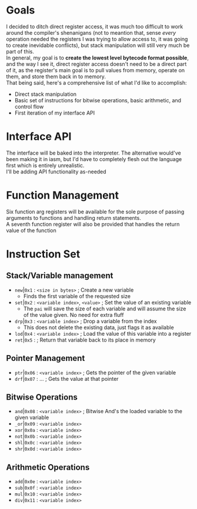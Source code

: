 # Goals
I decided to ditch direct register access, it was much too difficult to work around the compiler's shenanigans (not to meantion that, sense *every* operation needed the registers I was trying to allow access to, it was going to create inevidable conflicts), but stack manipulation will still very much be part of this.  
In general, my goal is to **create the lowest level bytecode format possible**, and the way I see it, direct register access doesn't need to be a direct part of it, as the register's main goal is to pull values from memory, operate on them, and store them back in to memory.  
That being said, here's a comprehensive list of what I'd like to accomplish:
- Direct stack manipulation
- Basic set of instructions for bitwise operations, basic arithmetic, and control flow
- First iteration of my interface API

# Interface API
The interface will be baked into the interpreter. The alternative would've been making it in iasm, but I'd have to completely flesh out the language first which is entirely unrealistic.  
I'll be adding API functionality as-needed

# Function Management
Six function arg registers will be available for the sole purpose of passing arguments to functions and handling return statements.  
A seventh function register will also be provided that handles the return value of the function

# Instruction Set
## Stack/Variable management
- `new`|`0x1` : `<size in bytes>` ; Create a new variable
	- Finds the first variable of the requested size
- `set`|`0x2` : `<variable index>`, `<value>` ; Set the value of an existing variable
  - The `pai` will save the size of each variable and will assume the size of the value given. No need for extra fluff
- `drp`|`0x3` : `<variable index>` ; Drop a variable from the index
  - This does not delete the existing data, just flags it as available
- `lod`|`0x4` : `<variable index>` ; Load the value of this variable into a register
- `ret`|`0x5` : ; Return that variable back to its place in memory

## Pointer Management
- `ptr`|`0x06` : `<variable index>` ; Gets the pointer of the given variable
- `drf`|`0x07` : ... ; Gets the value at that pointer

## Bitwise Operations
- `and`|`0x08` : `<variable index>` ; Bitwise And's the loaded variable to the given variable
- `_or`|`0x09` : `<variable index>`
- `xor`|`0x0a` : `<variable index>`
- `not`|`0x0b` : `<variable index>`
- `shl`|`0x0c` : `<variable index>`
- `shr`|`0x0d` : `<variable index>`

## Arithmetic Operations
- `add`|`0x0e` : `<variable index>`
- `sub`|`0x0f` : `<variable index>`
- `mul`|`0x10` : `<variable index>`
- `div`|`0x11` : `<variable index>`
